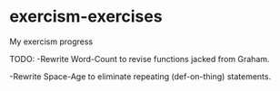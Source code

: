 # exercism-exercises
My exercism progress

TODO:
-Rewrite Word-Count to revise functions jacked from Graham.

-Rewrite Space-Age to eliminate repeating (def-on-thing) statements.
